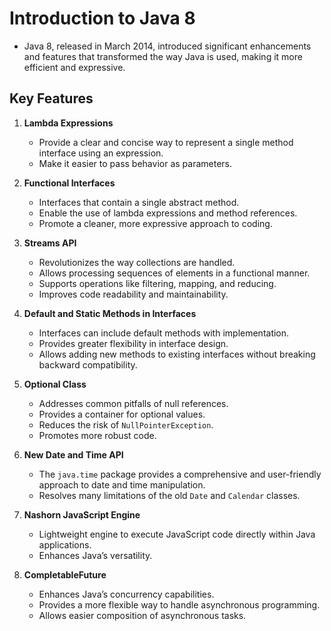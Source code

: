 # Introduction to Java 8

- Java 8, released in March 2014, introduced significant enhancements and features that transformed the way Java is used, making it more efficient and expressive. 

## Key Features

1. **Lambda Expressions**  
   - Provide a clear and concise way to represent a single method interface using an expression.  
   - Make it easier to pass behavior as parameters.  

2. **Functional Interfaces**  
   - Interfaces that contain a single abstract method.  
   - Enable the use of lambda expressions and method references.  
   - Promote a cleaner, more expressive approach to coding.  

3. **Streams API**  
   - Revolutionizes the way collections are handled.  
   - Allows processing sequences of elements in a functional manner.  
   - Supports operations like filtering, mapping, and reducing.  
   - Improves code readability and maintainability.  

4. **Default and Static Methods in Interfaces**  
   - Interfaces can include default methods with implementation.  
   - Provides greater flexibility in interface design.  
   - Allows adding new methods to existing interfaces without breaking backward compatibility.  

5. **Optional Class**  
   - Addresses common pitfalls of null references.  
   - Provides a container for optional values.  
   - Reduces the risk of `NullPointerException`.  
   - Promotes more robust code.  

6. **New Date and Time API**  
   - The `java.time` package provides a comprehensive and user-friendly approach to date and time manipulation.  
   - Resolves many limitations of the old `Date` and `Calendar` classes.  

7. **Nashorn JavaScript Engine**  
   - Lightweight engine to execute JavaScript code directly within Java applications.  
   - Enhances Java’s versatility.  

8. **CompletableFuture**  
   - Enhances Java’s concurrency capabilities.  
   - Provides a more flexible way to handle asynchronous programming.  
   - Allows easier composition of asynchronous tasks.  
